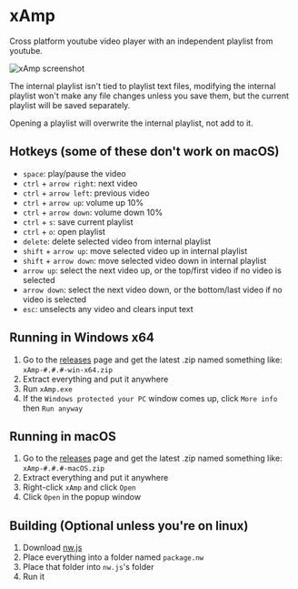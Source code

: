 # xAmp
Cross platform youtube video player with an independent playlist from youtube.

![xAmp screenshot](https://i.imgur.com/Xw2rX21.png)

The internal playlist isn't tied to playlist text files, modifying the internal playlist won't make any file changes unless you save them, but the current playlist will be saved separately.

Opening a playlist will overwrite the internal playlist, not add to it.

## Hotkeys (some of these don't work on macOS)
- `space`: play/pause the video
- `ctrl` + `arrow right`: next video
- `ctrl` + `arrow left`: previous video
- `ctrl` + `arrow up`: volume up 10%
- `ctrl` + `arrow down`: volume down 10%
- `ctrl` + `s`: save current playlist
- `ctrl` + `o`: open playlist
- `delete`: delete selected video from internal playlist
- `shift` + `arrow up`: move selected video up in internal playlist
- `shift` + `arrow down`: move selected video down in internal playlist
- `arrow up`: select the next video up, or the top/first video if no video is selected
- `arrow down`: select the next video down, or the bottom/last video if no video is selected
- `esc`: unselects any video and clears input text

## Running in Windows x64

1. Go to the [releases](https://github.com/Skhmt/xAmp/releases) page and get the latest .zip named something like: `xAmp-#.#.#-win-x64.zip`
2. Extract everything and put it anywhere
3. Run `xAmp.exe`
4. If the `Windows protected your PC` window comes up, click `More info` then `Run anyway`

## Running in macOS

1. Go to the [releases](https://github.com/Skhmt/xAmp/releases) page and get the latest .zip named something like: `xAmp-#.#.#-macOS.zip`
2. Extract everything and put it anywhere
3. Right-click `xAmp` and click `Open`
4. Click `Open` in the popup window

## Building (Optional unless you're on linux)

1. Download [nw.js](https://nwjs.io/)
2. Place everything into a folder named `package.nw`
3. Place that folder into `nw.js`'s folder
4. Run it
